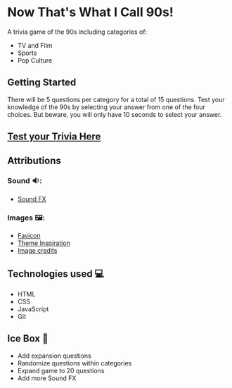 # Now That's What I Call 90s!


A trivia game of the 90s including categories of:
* TV and Film
* Sports
* Pop Culture

## Getting Started
There will be 5 questions per category for a total of 15 questions. Test your knowledge of the 90s by selecting your answer from one of the four choices. But beware, you will only have 10 seconds to select your answer. 

## [Test your Trivia Here](https://90s-trivia.netlify.app/ "Now That's What I Call 90s!")


## Attributions

### Sound 🔉:
* [Sound FX](https://www.myinstants.com/en/index/us/ "Myinstants")

### Images 🖼️:
* [Favicon](https://icons8.com/icons/set/ninja-turtle/ "icons8")
* [Theme Inspiration](https://codepen.io/MadeByMike/pen/brEOOe)
* [Image credits](https://github.com/jbot010/90s-trivia/blob/main/imageattributions.md)

## Technologies used 💻
* HTML
* CSS
* JavaScript
* Git

## Ice Box 🔮
* Add expansion questions
* Randomize questions within categories
* Expand game to 20 questions
* Add more Sound FX